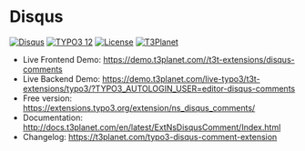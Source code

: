 # Disqus

  [![Disqus](https://img.shields.io/badge/stable-v13.0.0-green?style=flat-square)](https://github.com/nitsan-technologies/ns_disqus_comments/tree/13.0.0) [![TYPO3 12](https://img.shields.io/badge/TYPO3-12-orange.svg?style=flat-square)](https://get.typo3.org/version/13) [![License](https://img.shields.io/badge/license-GPL--3.0-orange?style=flat-square)](https://www.gnu.org/licenses/gpl-3.0.en.html) [![T3Planet](https://img.shields.io/badge/T3Planet-Disqus-50b99a?style=flat-square)](https://t3planet.com/typo3-disqus-comment-extension)

- Live Frontend Demo: https://demo.t3planet.com//t3t-extensions/disqus-comments
- Live Backend Demo: https://demo.t3planet.com/live-typo3/t3t-extensions/typo3/?TYPO3_AUTOLOGIN_USER=editor-disqus-comments
- Free version: https://extensions.typo3.org/extension/ns_disqus_comments/
- Documentation: http://docs.t3planet.com/en/latest/ExtNsDisqusComment/Index.html
- Changelog: https://t3planet.com/typo3-disqus-comment-extension
